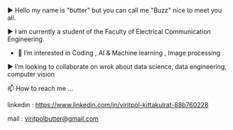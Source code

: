 ►  Hello my name is "butter" but you can call me "Buzz" nice to meet you all.

► I am currently a student of the Faculty of Electrical Communication Engineering. 
 
  - 👀 I’m interested in Coding , AI & Machine learning , Image processing 

► I’m looking to collaborate on  wrok about data science, data engineering, computer vision


📫 How to reach me ...

   linkedin : https://www.linkedin.com/in/viritpol-kittakulrat-88b760228
 
  mail : viritpolbutter@gmail.com

<!---
VK-butter/VK-butter is a ✨ special ✨ repository because its `README.md` (this file) appears on your GitHub profile.
You can click the Preview link to take a look at your changes.
--->
